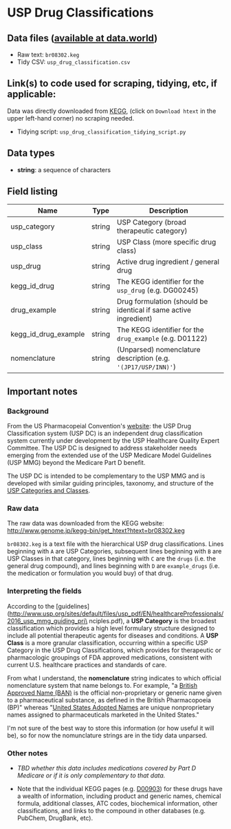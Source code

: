# USP Drug Classifications

## Data files ([available at data.world](https://data.world/data4democracy/drug-spending))
* Raw text: `br08302.keg`
* Tidy CSV: `usp_drug_classification.csv`

## Link(s) to code used for scraping, tidying, etc, if applicable:

Data was directly downloaded from [KEGG](http://www.genome.jp/kegg-bin/get_htext?htext=br08302.keg), 
(click on `Download htext` in the upper left-hand corner) no scraping needed.

* Tidying script: `usp_drug_classification_tidying_script.py`

## Data types
* **string**: a sequence of characters

## Field listing
|Name                 |Type    |Description                                                      |
|---------------------|--------|-----------------------------------------------------------------|
|usp_category         |string  |USP Category (broad therapeutic category)                        |
|usp_class            |string  |USP Class (more specific drug class)                             |
|usp_drug             |string  |Active drug ingredient / general drug                            |
|kegg_id_drug         |string  |The KEGG identifier for the `usp_drug` (e.g. DG00245)            |
|drug_example         |string  |Drug formulation (should be identical if same active ingredient) |
|kegg_id_drug_example |string  |The KEGG identifier for the `drug_example` (e.g. D01122)         |
|nomenclature         |string  |(Unparsed) nomenclature description (e.g. `'(JP17/USP/INN)'`)    |

## Important notes

### Background
From the US Pharmacopeial Convention's [website](http://www.usp.org/usp-healthcare-professionals/usp-drug-classification-system): 
the USP Drug Classification system (USP DC) is an independent drug classification system currently 
under development by the USP Healthcare Quality Expert Committee.  The USP DC is designed to address 
stakeholder needs emerging from the extended use of the USP Medicare Model Guidelines (USP MMG) 
beyond the Medicare Part D benefit.

The USP DC is intended to be complementary to the USP MMG and is developed with similar guiding principles, 
taxonomy, and structure of the [USP Categories and Classes](http://www.usp.org/sites/default/files/usp_pdf/EN/healthcareProfessionals/2016_usp_mmg_guiding_principles.pdf).

### Raw data

The raw data was downloaded from the KEGG website: http://www.genome.jp/kegg-bin/get_htext?htext=br08302.keg

`br08302.keg` is a text file with the hierarchical USP drug classifications. Lines beginning with `A` are
USP Categories, subsequent lines beginning with `B` are USP Classes in that category, lines beginning
with `C` are the `drugs` (i.e. the general drug compound), and lines beginning with `D` are `example_drugs`
(i.e. the medication or formulation you would buy) of that drug.

### Interpreting the fields

According to the [guidelines](http://www.usp.org/sites/default/files/usp_pdf/EN/healthcareProfessionals/2016_usp_mmg_guiding_pri\
nciples.pdf), 
a **USP Category** is the broadest classification which provides a high level formulary 
structure designed to include all potential therapeutic agents for diseases and conditions.
A **USP Class** is a more granular classification, occurring within a specific USP Category in the USP 
Drug Classifications, which provides for therapeutic or pharmacologic groupings of FDA approved medications, 
consistent with current U.S. healthcare practices and standards of care.

From what I understand, the **nomenclature** string indicates to which official nomenclature system
that name belongs to. For example, "a [British Approved Name (BAN)](https://en.wikipedia.org/wiki/British_Approved_Name) 
is the official non-proprietary or generic name given to a pharmaceutical substance, as defined in the 
British Pharmacopoeia (BP)" whereas "[United States Adopted Names](https://en.wikipedia.org/wiki/United_States_Adopted_Name) 
are unique nonproprietary names assigned to pharmaceuticals marketed in the United States."

I'm not sure of the best way to store this information (or how useful it will be), so for now the
nomunclature strings are in the tidy data unparsed.

### Other notes

- *TBD whether this data includes medications covered by Part D Medicare or if it is only complementary to that data.*

- Note that the individual KEGG pages (e.g. [D00903](http://www.genome.jp/dbget-bin/www_bget?dr:D00903)) 
for these drugs have a wealth of information, including product and generic names, chemical formula, 
additional classes, ATC codes, biochemical information, other classifications, and links to the compound 
in other databases (e.g. PubChem, DrugBank, etc).

